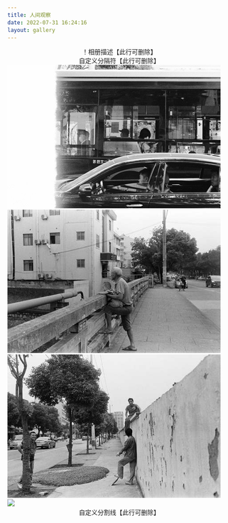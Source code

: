 ```yaml
---
title: 人间观察
date: 2022-07-31 16:24:16
layout: gallery
---
```


<center>！相册描述【此行可删除】</center>
<center>自定义分隔符【此行可删除】</center>
<div class="gallery-page">
	<div class="img-list">
		<div class="img-column">
			<a href="1.jpg" target="_Blank"><img src="thumbnails/thumb_1.jpg"></a>
			<a href="2.jpg" target="_Blank"><img src="thumbnails/thumb_2.jpg"></a>
		</div>
		<div class="img-column">
			<a href="3.jpg" target="_Blank"><img src="thumbnails/thumb_3.jpg"></a>
		</div>
		<div class="img-column">
			<a href="img/sample.jpg" target="_Blank"><img src="img/s/sample.jpg"></a>
	</div>
</div>
<center>自定义分割线【此行可删除】</center>
